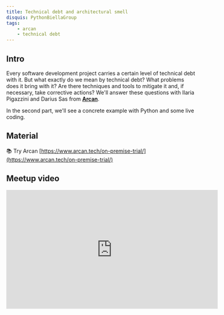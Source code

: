 ```yaml
---
title: Technical debt and architectural smell
disquis: PythonBiellaGroup
tags:
    - arcan
    - technical debt
---
```


## Intro

Every software development project carries a certain level of technical debt with it. But what exactly do we mean by technical debt? What problems does it bring with it? Are there techniques and tools to mitigate it and, if necessary, take corrective actions? We'll answer these questions with Ilaria Pigazzini and Darius Sas from **[Arcan](https://www.arcan.tech/)**.

In the second part, we'll see a concrete example with Python and some live coding.

## Material

📚 Try Arcan [https://www.arcan.tech/on-premise-trial/](https://www.arcan.tech/on-premise-trial/)

## Meetup video
<iframe width="560" height="315" src="https://www.youtube.com/embed/10p0jb0i8oY" title="YouTube video player" frameborder="0" allow="accelerometer; autoplay; clipboard-write; encrypted-media; gyroscope; picture-in-picture; web-share" allowfullscreen></iframe>